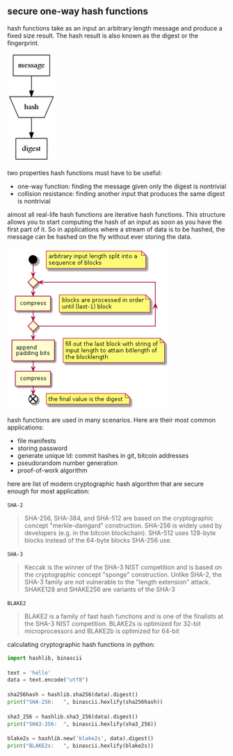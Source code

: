 ## secure one-way hash functions

hash functions take as an input an arbitrary length message and produce a fixed size result. The hash result is also known as the digest or the fingerprint.

![](../images/hash.png)

two properties hash functions must have to be useful:

- one-way function: finding the message given only the digest is nontrivial
- collision resistance: finding another input that produces the same digest is nontrivial

almost all real-life hash functions are iterative hash functions. This structure allows you to start computing the hash of an input as soon as you have the first part of it. So in applications where a stream of data is to be hashed, the message can be hashed on the fly without ever storing the data.

![](../images/hash-process.png)

hash functions are used in many scenarios. Here are their most common applications:

- file manifests
- storing password
- generate unique Id: commit hashes in git, bitcoin addresses
- pseudorandom number generation
- proof-of-work algorithm

here are list of modern cryptographic hash algorithm that are secure enough for most application:

`SHA-2`   
> SHA-256, SHA-384, and SHA-512 are based on the cryptographic concept "merkle-damgard" construction. SHA-256 is widely used by developers (e.g. in the bitcoin blockchain). SHA-512 uses 128-byte blocks instead of the 64-byte blocks SHA-256 use.

`SHA-3`   
> Keccak is the winner of the SHA-3 NIST competition and is based on the cryptographic concept "sponge" construction. Unlike SHA-2, the SHA-3 family are not vulnerable to the "length extension" attack. SHAKE128 and SHAKE256 are variants of the SHA-3 

`BLAKE2`   
> BLAKE2 is a family of fast hash functions and is one of the finalists at the SHA-3 NIST competition. BLAKE2s is optimized for 32-bit microprocessors and BLAKE2b is optimized for 64-bit

calculating cryptographic hash functions in python:

```python
import hashlib, binascii

text = 'hello'
data = text.encode("utf8")

sha256hash = hashlib.sha256(data).digest()
print("SHA-256:   ", binascii.hexlify(sha256hash))

sha3_256 = hashlib.sha3_256(data).digest()
print("SHA3-256:  ", binascii.hexlify(sha3_256))

blake2s = hashlib.new('blake2s', data).digest()
print("BLAKE2s:   ", binascii.hexlify(blake2s))
```
